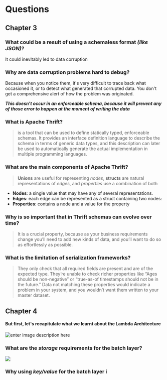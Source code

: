 # Questions 

## Chapter 3
### What could be a result of using a schemaless format _(like JSON)_?
It could inevitably led to data corruption

### Why are data corruption problems hard to debug?
Because when you notice them, it's very difficult to trace back what occasioned it, or to detect what generated that corrupted data.
You don't get a comprehensive alert of how the problem was originated.

**_This doesn't occur in an enforceable schema, because it will prevent any of those error to happen at the moment of writing the data_**

### What is Apache Thrift?
>  is a tool that can be used to define statically typed, enforceable schemas. It provides an interface definition language to describe the schema in terms of generic data types, and this description can later be used to automatically generate the actual implementation in multiple programming languages. 

### What are the main components of Apache Thrift?
> **Unions** are useful for representing _nodes_, **structs** are natural representations of _edges_, and _properties_ use a combination of both
- **Nodes**: a single value that may have any of several representations.
- **Edges**: each edge can be represented as a struct containing two nodes: 
- **Properties**:  contains a node and a value for the property
### Why is so important that in Thrift schemas can evolve over time?
> It is a crucial property, because as your business requirements change you’ll need to add new kinds of data, and you’ll want to do so as effortlessly as possible.  

### What is the limitation of serialization frameworks?
> They only check that all required fields are present and are of the expected type. They’re unable to check richer properties like “Ages should be non-negative” or “true-as-of timestamps should not be in the future.” Data not matching these properties would indicate a problem in your system, and you wouldn’t want them written to your master dataset.
> 
## Chapter 4
#### But first, let's recapitulate what we learnt about the Lambda Architecture
 ![enter image description here](https://github.com/oswaldochan/5_MassiveData/blob/master/cap3&4/images/Anotaci%C3%B3n%202020-05-24%20185546.png?raw=true)

### What are the _storage_ requirements for the batch layer?
![](https://github.com/oswaldochan/5_MassiveData/blob/master/cap3&4/images/Anotaci%C3%B3n%202020-05-24%201855466.png?raw=true)  

### Why using _key/value_ for the batch layer i
<!--stackedit_data:
eyJoaXN0b3J5IjpbLTE3MTc1MDUzOTksLTE0ODM0MzQyOTUsLT
E4MjQ3NjE2NF19
-->